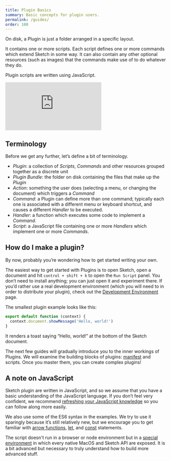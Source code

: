```yaml
---
title: Plugin Basics
summary: Basic concepts for plugin users.
permalink: /guides/
order: 100
---
```


On disk, a Plugin is just a folder arranged in a specific layout.

It contains one or more scripts. Each script defines one or more commands which extend Sketch in some way. It can also contain any other optional resources (such as images) that the commands make use of to do whatever they do.

Plugin scripts are written using JavaScript.

<div class="embed-container">
  <iframe src="https://www.youtube.com/embed/TlSfoGN6WRw?rel=0&amp;showinfo=0&amp;color=white" frameborder="0" allowfullscreen=""></iframe>
</div>

## Terminology

Before we get any further, let’s define a bit of terminology.

- *Plugin*: a collection of *Scripts*, *Commands* and other resources grouped together as a discrete unit
- *Plugin Bundle*: the folder on disk containing the files that make up the *Plugin*
- *Action*: something the user does (selecting a menu, or changing the document) which triggers a *Command*
- *Command*: a Plugin can define more than one command; typically each one is associated with a different menu or keyboard shortcut, and causes a different *Handler* to be executed.
- *Handler*: a function which executes some code to implement a *Command*.
- *Script*: a JavaScript file containing one or more *Handlers* which implement one or more *Commands*.

## How do I make a plugin?

By now, probably you’re wondering how to get started writing your own.

The easiest way to get started with Plugins is to open Sketch, open a document and hit `control + shift + k` to open the `Run Script` panel. You don’t need to install anything; you can just open it and experiment there. If you’d rather use a real development environment (which you will need to in order to distribute your plugin), check out the [Development Environment](/guides/preferences) page.

The smallest plugin example looks like this:

```js
export default function (context) {
  context.document.showMessage('Hello, world!')
}
```

It renders a toast saying “Hello, world!” at the bottom of the Sketch document.

The next few guides will gradually introduce you to the inner workings of Plugins. We will examine the building blocks of plugins: [manifest](/guides/plugin-bundles/) and scripts. Once you master them, you can create complex plugins!

## A note on JavaScript

Sketch plugin are written in JavaScript, and so we assume that you have a basic understanding of the JavaScript language. If you don’t feel very confident, we recommend [refreshing your JavaScript knowledge](https://developer.mozilla.org/en-US/docs/Web/JavaScript/A_re-introduction_to_JavaScript) so you can follow along more easily.

We also use some of the ES6 syntax in the examples. We try to use it sparingly because it’s still relatively new, but we encourage you to get familiar with [arrow functions](https://developer.mozilla.org/en-US/docs/Web/JavaScript/Reference/Functions/Arrow_functions), [let](https://developer.mozilla.org/en-US/docs/Web/JavaScript/Reference/Statements/let), and [const](https://developer.mozilla.org/en-US/docs/Web/JavaScript/Reference/Statements/const) statements.

The script doesn't run in a browser or node environment but in a [special environment](/guides/cocoascript/) in which every native MacOS and Sketch API are exposed. It is a bit advanced but necessary to truly understand how to build more advanced stuff.
